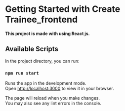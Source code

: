 # Getting Started with Create Trainee_frontend

#### This project is made with using React js.

## Available Scripts

In the project directory, you can run:

### `npm run start`


Runs the app in the development mode.\
Open [http://localhost:3000](http://localhost:3000) to view it in your browser.

The page will reload when you make changes.\
You may also see any lint errors in the console.

